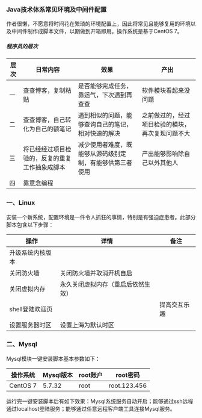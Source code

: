 ### Java技术体系常见环境及中间件配置

作者很懒，不愿意将时间花在繁琐的环境配置上，因此将常见且能够复用的环境以及中间件制作成脚本文件，以期做到开箱即用。操作系统是基于CentOS 7。

##### 程序员的层次

| 层次 | 日常内容                                       | 效果                                                     | 产出                                             |
| ---- | ---------------------------------------------- | -------------------------------------------------------- | ------------------------------------------------ |
| 一   | 查查博客，复制粘贴                             | 是否能够完成任务，靠运气，下次遇到再查查                 | 软件模块看起来没问题                             |
| 二   | 查查博客，自己转化为自己的额笔记               | 遇到相似的问题，能够查询自己的笔记，相对快速的解决       | 之前做过的，经过项目检验的模块，再次复现问题不大 |
| 三   | 将已经经过项目检验的，反复的重复工作抽象成脚本 | 减少使用者难度，既能够从源码级别定制，有能够供第三者使用 | 产出能够影响除自己以外其他人                     |
| 四   | 靠意念编程                                     |                                                          |                                                  |

### 一、Linux

安装一个新系统，配置环境是一件令人抓狂的事情，特别是有强迫症患者。此部分脚本包含以下步骤：

| 操作             | 详情                               | 备注         |
| ---------------- | ---------------------------------- | ------------ |
| 升级系统内核版本 |                                    |              |
| 关闭防火墙       | 关闭防火墙并取消开机自启           |              |
| 关闭虚拟内存     | 永久关闭虚拟内存（重启后依然生效） |              |
| shell登陆欢迎页  |                                    | 提高交互乐趣 |
| 设置服务器时区   | 设置上海为默认时区                 |              |

### 二、Mysql

Mysql模块一键安装脚本基本参数如下：

| 操作系统 | Mysql版本 | root账户 | root密码     |
| -------- | --------- | -------- | ------------ |
| CentOS 7 | 5.7.32    | root     | root.123.456 |

运行完一键安装脚本后有如下效果：Mysql系统服务自动开启；能够通过ssh远程通过localhost登陆服务；能够通过任意远程客户端工具连接Mysql服务。